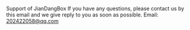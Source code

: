 Support of JianDangBox
If you have any questions, please contact us by this email and we give reply to you as soon as possible.
Email: 202422058@qq.com

